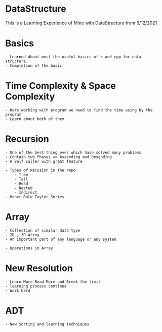 # DataStructure
This is  a Learning Experience of Mine with DataStructure from 9/12/2021 

# Basics
    - Learned About most the useful basics of c and cpp for data structure.
    - Completion of the basic

# Time Complexity & Space Complexity
    - Here working with program we need to find the time using by the program
    - Learn about both of them

# Recursion
    - One of the best thing ever which have solved many problems
    - Contain two Phases => Ascending and Desending
    - A Self caller with great feature
    
    - Types of Recusion in the repo
        - Tree
        - Tail
        - Head
        - Nested
        - Indirect
    - Honer Rule Taylor Series 

# Array
    - Collection of similar data type
    - 2D , 3D Array
    - An important part of any language or any system   

    - Operations in Array

# New Resolution
    - Learn More Read More and Break the limit
    - learning process continue
    - Work hard
# ADT
    - New Sorting and learning techniques 
